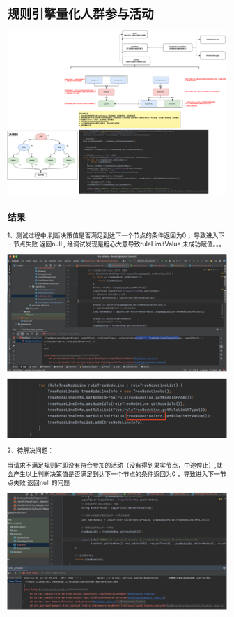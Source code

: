 # 规则引擎量化人群参与活动

![领域服务-规则引擎量化人群参与活动.drawio](images/领域服务-规则引擎量化人群参与活动.drawio.png)

## 结果

1、测试过程中,判断决策值是否满足到达下一个节点的条件返回为0 ，导致进入下一节点失败 返回null , 经调试发现是粗心大意导致ruleLimitValue 未成功赋值。。。

![step12_q1](images/step12_q1.png)

![step12_q2](images/step12_q2.png)

2、待解决问题：

当请求不满足规则时即没有符合参加的活动（没有得到果实节点，中途停止）,就会产生以上判断决策值是否满足到达下一个节点的条件返回为0 ，导致进入下一节点失败 返回null 的问题

![step12_q3](images/step12_q3.png)